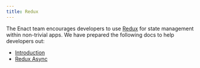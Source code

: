```yaml
---
title: Redux
---
```


The Enact team encourages developers to use [Redux](http://redux.js.org/) for state management within non-trivial apps. We have
prepared the following docs to help developers out:

* [Introduction](redux_intro/)
* [Redux Async](redux_async/)
